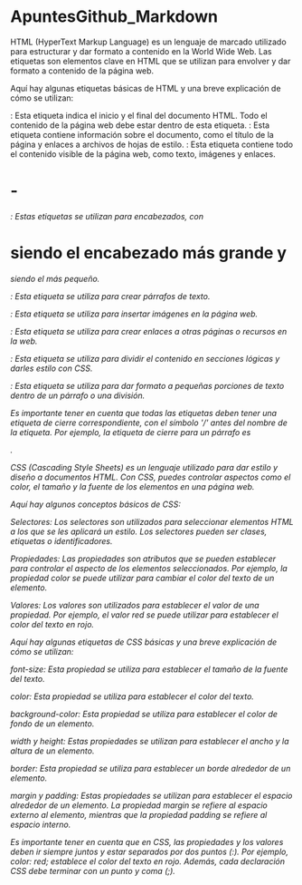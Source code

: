 # ApuntesGithub_Markdown

HTML (HyperText Markup Language) es un lenguaje de marcado utilizado para estructurar y dar formato a contenido en la World Wide Web. Las etiquetas son elementos clave en HTML que se utilizan para envolver y dar formato a contenido de la página web.

Aquí hay algunas etiquetas básicas de HTML y una breve explicación de cómo se utilizan:

<html>: Esta etiqueta indica el inicio y el final del documento HTML. Todo el contenido de la página web debe estar dentro de esta etiqueta.

<head>: Esta etiqueta contiene información sobre el documento, como el título de la página y enlaces a archivos de hojas de estilo.

<body>: Esta etiqueta contiene todo el contenido visible de la página web, como texto, imágenes y enlaces.

<h1> - <h6>: Estas etiquetas se utilizan para encabezados, con <h1> siendo el encabezado más grande y <h6> siendo el más pequeño.

<p>: Esta etiqueta se utiliza para crear párrafos de texto.

<img>: Esta etiqueta se utiliza para insertar imágenes en la página web.

<a>: Esta etiqueta se utiliza para crear enlaces a otras páginas o recursos en la web.

<div>: Esta etiqueta se utiliza para dividir el contenido en secciones lógicas y darles estilo con CSS.

<span>: Esta etiqueta se utiliza para dar formato a pequeñas porciones de texto dentro de un párrafo o una división.

Es importante tener en cuenta que todas las etiquetas deben tener una etiqueta de cierre correspondiente, con el símbolo '/' antes del nombre de la etiqueta. Por ejemplo, la etiqueta de cierre para un párrafo es </p>.

CSS (Cascading Style Sheets) es un lenguaje utilizado para dar estilo y diseño a documentos HTML. Con CSS, puedes controlar aspectos como el color, el tamaño y la fuente de los elementos en una página web.

Aquí hay algunos conceptos básicos de CSS:

Selectores: Los selectores son utilizados para seleccionar elementos HTML a los que se les aplicará un estilo. Los selectores pueden ser clases, etiquetas o identificadores.

Propiedades: Las propiedades son atributos que se pueden establecer para controlar el aspecto de los elementos seleccionados. Por ejemplo, la propiedad color se puede utilizar para cambiar el color del texto de un elemento.

Valores: Los valores son utilizados para establecer el valor de una propiedad. Por ejemplo, el valor red se puede utilizar para establecer el color del texto en rojo.

Aquí hay algunas etiquetas de CSS básicas y una breve explicación de cómo se utilizan:

font-size: Esta propiedad se utiliza para establecer el tamaño de la fuente del texto.

color: Esta propiedad se utiliza para establecer el color del texto.

background-color: Esta propiedad se utiliza para establecer el color de fondo de un elemento.

width y height: Estas propiedades se utilizan para establecer el ancho y la altura de un elemento.

border: Esta propiedad se utiliza para establecer un borde alrededor de un elemento.

margin y padding: Estas propiedades se utilizan para establecer el espacio alrededor de un elemento. La propiedad margin se refiere al espacio externo al elemento, mientras que la propiedad padding se refiere al espacio interno.

Es importante tener en cuenta que en CSS, las propiedades y los valores deben ir siempre juntos y estar separados por dos puntos (:). Por ejemplo, color: red; establece el color del texto en rojo. Además, cada declaración CSS debe terminar con un punto y coma (;).
